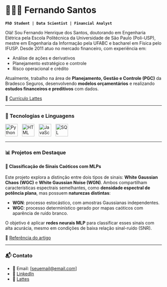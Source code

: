 # 👨🏻‍💻 Fernando Santos

**`PhD Student | Data Scientist | Financial Analyst`**

Olá! Sou Fernando Henrique dos Santos, doutorando em Engenharia Elétrica pela Escola Politécnica da Universidade de São Paulo (Poli-USP), mestre em Engenharia da Informação pela UFABC e bacharel em Física pelo IFUSP. Desde 2011 atuo no mercado financeiro, com experiência em:

- Análise de ações e derivativos
- Planejamento estratégico e controle
- Risco operacional e crédito

Atualmente, trabalho na área de **Planejamento, Gestão e Controle (PGC)** da Bradesco Seguros, desenvolvendo **modelos orçamentários** e realizando **estudos financeiros e preditivos** com dados.

📄 [Currículo Lattes](http://lattes.cnpq.br/3860891094876085)

---

### 🧠 Tecnologias e Linguagens

<!-- Use devicon.dev para ícones -->
<img src="https://cdn.jsdelivr.net/gh/devicons/devicon/icons/python/python-original.svg" title="Python" alt="Python" width="40" style="margin-right:10px;" />
<img src="https://cdn.jsdelivr.net/gh/devicons/devicon/icons/html5/html5-original.svg" title="HTML" alt="HTML" width="40" style="margin-right:10px;" />
<img src="https://cdn.jsdelivr.net/gh/devicons/devicon/icons/javascript/javascript-original.svg" title="JavaScript" alt="JavaScript" width="40" style="margin-right:10px;" />
<img src="https://cdn.jsdelivr.net/gh/devicons/devicon/icons/microsoftsqlserver/microsoftsqlserver-original-wordmark.svg" title="SQL Server" alt="SQL Server" width="40" style="margin-right:10px;" />

---

### 📊 Projetos em Destaque

#### 🔹 Classificação de Sinais Caóticos com MLPs

Este projeto explora a distinção entre dois tipos de sinais: **White Gaussian Chaos (WGC)** e **White Gaussian Noise (WGN)**. Ambos compartilham características espectrais semelhantes, como **densidade espectral de potência plana**, mas possuem **naturezas distintas**:

- **WGN**: processo estocástico, com amostras Gaussianas independentes.
- **WGC**: processo determinístico gerado por mapas caóticos com aparência de ruído branco.

O objetivo é aplicar **redes neurais MLP** para classificar esses sinais com alta acurácia, mesmo em condições de baixa relação sinal-ruído (SNR).

📌 [Referência do artigo](https://ieeexplore.ieee.org/document/7916899)

---

### 📬 Contato

- 📧 Email: [seuemail@email.com]
- 💼 [LinkedIn](https://www.linkedin.com/in/seu-usuario)
- 🧠 [Lattes](http://lattes.cnpq.br/3860891094876085)
